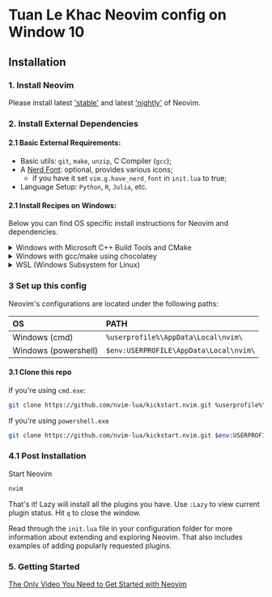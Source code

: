 # Tuan Le Khac Neovim config on Window 10

## Installation

### 1. Install Neovim

Please install latest
['stable'](https://github.com/neovim/neovim/releases/tag/stable) and latest
['nightly'](https://github.com/neovim/neovim/releases/tag/nightly) of Neovim.

### 2. Install External Dependencies

#### 2.1 Basic External Requirements:

- Basic utils: `git`, `make`, `unzip`, C Compiler (`gcc`);
- A [Nerd Font](https://www.nerdfonts.com/): optional, provides various icons;
  - if you have it set `vim.g.have_nerd_font` in `init.lua` to true;
- Language Setup: `Python`, `R`, `Julia`, etc.

#### 2.1 Install Recipes on Windows:

Below you can find OS specific install instructions for Neovim and dependencies.

<details><summary>Windows with Microsoft C++ Build Tools and CMake</summary>
Installation may require installing build tools and updating the run command for `telescope-fzf-native`

See `telescope-fzf-native` documentation for [more details](https://github.com/nvim-telescope/telescope-fzf-native.nvim#installation)

This requires:

- Install CMake and the Microsoft C++ Build Tools on Windows

```lua
{'nvim-telescope/telescope-fzf-native.nvim', build = 'cmake -S. -Bbuild -DCMAKE_BUILD_TYPE=Release && cmake --build build --config Release && cmake --install build --prefix build' }
```
</details>
<details><summary>Windows with gcc/make using chocolatey</summary>
Alternatively, one can install gcc and make which don't require changing the config,
the easiest way is to use choco:

1. install [chocolatey](https://chocolatey.org/install)
either follow the instructions on the page or use winget,
run in cmd as **admin**:
```
winget install --accept-source-agreements chocolatey.chocolatey
```

2. install all requirements using choco, exit previous cmd and
open a new one so that choco path is set, and run in cmd as **admin**:
```
choco install -y neovim git ripgrep wget fd unzip gzip mingw make zig cmake
```
</details>
<details><summary>WSL (Windows Subsystem for Linux)</summary>

```
wsl --install
wsl
sudo add-apt-repository ppa:neovim-ppa/unstable -y
sudo apt update
sudo apt install make gcc ripgrep unzip git xclip neovim
```
</details>

### 3 Set up this config

Neovim's configurations are located under the following paths:

| OS | PATH |
| :- | :--- |
| Windows (cmd)| `%userprofile%\AppData\Local\nvim\` |
| Windows (powershell)| `$env:USERPROFILE\AppData\Local\nvim\` |

#### 3.1 Clone this repo

If you're using `cmd.exe`:

```bash
git clone https://github.com/nvim-lua/kickstart.nvim.git %userprofile%\AppData\Local\nvim\
```

If you're using `powershell.exe`

```bash
git clone https://github.com/nvim-lua/kickstart.nvim.git $env:USERPROFILE\AppData\Local\nvim\
```

### 4.1 Post Installation

Start Neovim

```sh
nvim
```

That's it! Lazy will install all the plugins you have. Use `:Lazy` to view
current plugin status. Hit `q` to close the window.

Read through the `init.lua` file in your configuration folder for more
information about extending and exploring Neovim. That also includes
examples of adding popularly requested plugins.

### 5. Getting Started

[The Only Video You Need to Get Started with Neovim](https://youtu.be/m8C0Cq9Uv9o)